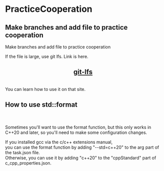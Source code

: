 # PracticeCooperation


## Make branches and add file to practice cooperation

Make branches and add file to practice cooperation


If the file is large, use git lfs.
Link is here.
<center>

## [git-lfs](https://git-lfs.com/)

</center>
<br>
You can learn how to use it on that site.

</br>

## How to use std::format
<br>

<br>
Sometimes you'll want to use the format function, but this only works in C++20 and later,   
so you'll need to make some configuration changes.   
      
If you installed gcc via the c/c++ extensions manual,    
you can use the format function by adding "--std=c++20" to the arg part of the task.json file.    
Otherwise, you can use it by adding "c++20" to the "cppStandard" part of c_cpp_properties.json.

</br>

